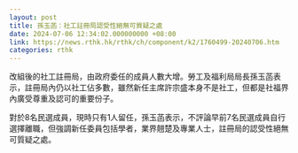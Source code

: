 ```yaml
---
layout: post
title: 孫玉菡：社工註冊局認受性絕無可質疑之處
date: 2024-07-06 12:34:02.000000000 +08:00
link: https://news.rthk.hk/rthk/ch/component/k2/1760499-20240706.htm
categories: rthk
---
```


改組後的社工註冊局，由政府委任的成員人數大增。勞工及福利局局長孫玉菡表示，註冊局內仍以社工佔多數，雖然新任主席許宗盛本身不是社工，但都是社福界內廣受尊重及認可的重要份子。

對於8名民選成員，現時只有1人留任，孫玉菡表示，不評論早前7名民選成員自行選擇離職，但強調新任委員包括學者，業界翹楚及專業人士，註冊局的認受性絕無可質疑之處。
